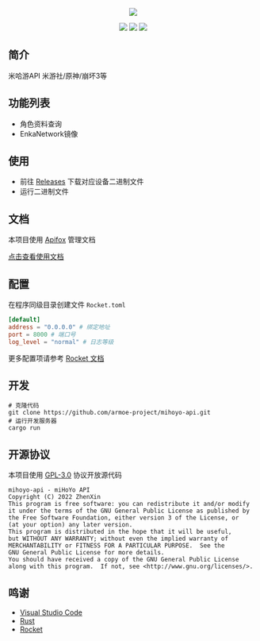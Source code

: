 <div align="center">

![][banner]

![][rust]
![][rocket]
![][license]

</div>

## 简介

米哈游API 米游社/原神/崩坏3等

## 功能列表

* 角色资料查询
* EnkaNetwork镜像


## 使用

* 前往 [Releases](https://github.com/armoe-project/mihoyo-api/releases) 下载对应设备二进制文件
* 运行二进制文件

## 文档

本项目使用 [Apifox](https://www.apifox.cn/) 管理文档

[点击查看使用文档](https://www.apifox.cn/apidoc/shared-e63772a9-debc-4e57-b30d-568bead9c81c)
  
## 配置

在程序同级目录创建文件 `Rocket.toml`

```toml
[default]
address = "0.0.0.0" # 绑定地址
port = 8000 # 端口号
log_level = "normal" # 日志等级
```

更多配置项请参考 [Rocket 文档](https://rocket.rs/v0.5-rc/guide/configuration)

## 开发

```shell
# 克隆代码
git clone https://github.com/armoe-project/mihoyo-api.git
# 运行开发服务器
cargo run
```

## 开源协议

本项目使用 [GPL-3.0](LICENSE) 协议开放源代码

```text
mihoyo-api - miHoYo API
Copyright (C) 2022 ZhenXin
This program is free software: you can redistribute it and/or modify
it under the terms of the GNU General Public License as published by
the Free Software Foundation, either version 3 of the License, or
(at your option) any later version.
This program is distributed in the hope that it will be useful,
but WITHOUT ANY WARRANTY; without even the implied warranty of
MERCHANTABILITY or FITNESS FOR A PARTICULAR PURPOSE.  See the
GNU General Public License for more details.
You should have received a copy of the GNU General Public License
along with this program.  If not, see <http://www.gnu.org/licenses/>.
```

## 鸣谢

* [Visual Studio Code](https://code.visualstudio.com/)
* [Rust](https://www.rust-lang.org/zh-CN/)
* [Rocket](https://rocket.rs/)

[banner]: https://socialify.git.ci/armoe-project/mihoyo-api/image?forks=1&issues=1&language=1&name=1&owner=1&pulls=1&stargazers=1&theme=Light

[rust]: https://img.shields.io/badge/rust-1.64.0--2021-blue?style=for-the-badge

[rocket]: https://img.shields.io/badge/rocket-0.5.0--rc.2-blue?style=for-the-badge

[license]: https://img.shields.io/github/license/RealHeart/ZMusic?style=for-the-badge
